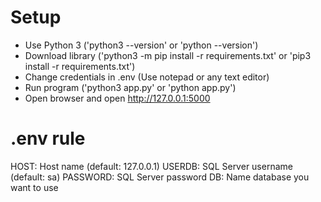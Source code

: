 # Setup
- Use Python 3 ('python3 --version' or 'python --version')
- Download library ('python3 -m pip install -r requirements.txt' or 'pip3 install -r requirements.txt')
- Change credentials in .env (Use notepad or any text editor)
- Run program ('python3 app.py' or 'python app.py')
- Open browser and open http://127.0.0.1:5000

# .env rule
HOST: Host name (default: 127.0.0.1)
USERDB: SQL Server username (default: sa)
PASSWORD: SQL Server password
DB: Name database you want to use